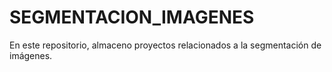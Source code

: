# SEGMENTACION_IMAGENES
En este repositorio, almaceno proyectos relacionados a la segmentación de imágenes.

